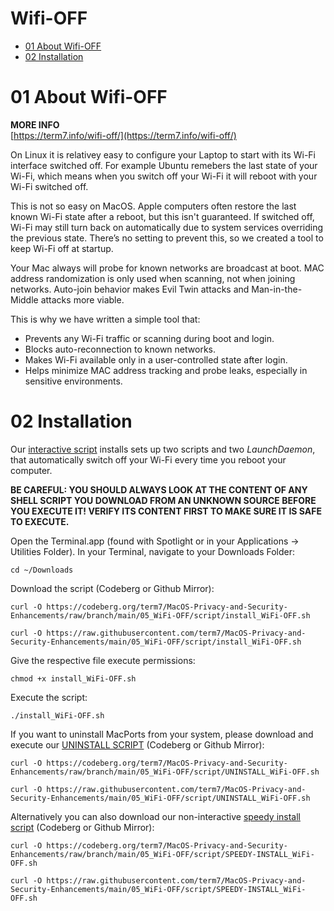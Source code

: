 # Wifi-OFF

- [01 About Wifi-OFF](#01-about-wifi-off)
- [02 Installation](#02-installation)

# 01 About Wifi-OFF

**MORE INFO**<br>
[https://term7.info/wifi-off/](https://term7.info/wifi-off/)

On Linux it is relativey easy to configure your Laptop to start with its Wi-Fi interface switched off. For example Ubuntu remebers the last state of your Wi-Fi, which means when you switch off your Wi-Fi it will reboot with your Wi-Fi switched off. 

This is not so easy on MacOS. Apple computers often restore the last known Wi-Fi state after a reboot, but this isn't guaranteed. If switched off, Wi-Fi may still turn back on automatically due to system services overriding the previous state. There’s no setting to prevent this, so we created a tool to keep Wi-Fi off at startup.

Your Mac always will probe for known networks are broadcast at boot. MAC address randomization is only used when scanning, not when joining networks. Auto-join behavior makes Evil Twin attacks and Man-in-the-Middle attacks more viable.

This is why we have written a simple tool that:

- Prevents any Wi-Fi traffic or scanning during boot and login.
- Blocks auto-reconnection to known networks.
- Makes Wi-Fi available only in a user-controlled state after login.
- Helps minimize MAC address tracking and probe leaks, especially in sensitive environments.

# 02 Installation

Our [interactive script](script/install_WiFi-OFF.sh) installs sets up two scripts and two <em>LaunchDaemon</em>, that automatically switch off your Wi-Fi every time you reboot your computer.

**BE CAREFUL: YOU SHOULD ALWAYS LOOK AT THE CONTENT OF ANY SHELL SCRIPT YOU DOWNLOAD FROM AN UNKNOWN SOURCE BEFORE YOU EXECUTE IT! VERIFY ITS CONTENT FIRST TO MAKE SURE IT IS SAFE TO EXECUTE.**

Open the Terminal.app (found with Spotlight or in your Applications -> Utilities Folder).
In your Terminal, navigate to your Downloads Folder:
```
cd ~/Downloads
```

Download the script (Codeberg or Github Mirror):

```
curl -O https://codeberg.org/term7/MacOS-Privacy-and-Security-Enhancements/raw/branch/main/05_WiFi-OFF/script/install_WiFi-OFF.sh
```
```
curl -O https://raw.githubusercontent.com/term7/MacOS-Privacy-and-Security-Enhancements/main/05_WiFi-OFF/script/install_WiFi-OFF.sh
```

Give the respective file execute permissions:
```
chmod +x install_WiFi-OFF.sh
```

Execute the script:
```
./install_WiFi-OFF.sh
```

If you want to uninstall MacPorts from your system, please download and execute our [UNINSTALL SCRIPT](script/UNINSTALL_SpoofMAC.sh) (Codeberg or Github Mirror):

```
curl -O https://codeberg.org/term7/MacOS-Privacy-and-Security-Enhancements/raw/branch/main/05_WiFi-OFF/script/UNINSTALL_WiFi-OFF.sh
```
```
curl -O https://raw.githubusercontent.com/term7/MacOS-Privacy-and-Security-Enhancements/main/05_WiFi-OFF/script/UNINSTALL_WiFi-OFF.sh
```

Alternatively you can also download our non-interactive [speedy install script](script/SPEEDY-INSTALL_WiFi-OFF.sh) (Codeberg or Github Mirror):

```
curl -O https://codeberg.org/term7/MacOS-Privacy-and-Security-Enhancements/raw/branch/main/05_WiFi-OFF/script/SPEEDY-INSTALL_WiFi-OFF.sh
```
```
curl -O https://raw.githubusercontent.com/term7/MacOS-Privacy-and-Security-Enhancements/main/05_WiFi-OFF/script/SPEEDY-INSTALL_WiFi-OFF.sh
```